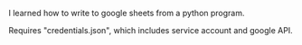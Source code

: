I learned how to write to google sheets from a python program.


Requires "credentials.json", which includes service account and google API.

